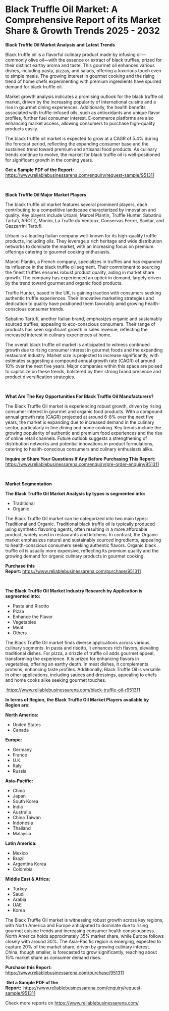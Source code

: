 <p><h1>Black Truffle Oil Market: A Comprehensive Report of its Market Share & Growth Trends 2025 - 2032</h1></p><p><strong>Black Truffle Oil Market Analysis and Latest Trends</strong></p>
<p><p>Black truffle oil is a flavorful culinary product made by infusing oil—commonly olive oil—with the essence or extract of black truffles, prized for their distinct earthy aroma and taste. This gourmet oil enhances various dishes, including pasta, pizzas, and salads, offering a luxurious touch even to simple meals. The growing interest in gourmet cooking and the rising trend of home chefs experimenting with premium ingredients have spurred demand for black truffle oil.</p><p>Market growth analysis indicates a promising outlook for the black truffle oil market, driven by the increasing popularity of international cuisine and a rise in gourmet dining experiences. Additionally, the health benefits associated with truffle-infused oils, such as antioxidants and unique flavor profiles, further fuel consumer interest. E-commerce platforms are also enhancing market access, allowing consumers to purchase high-quality products easily.</p><p>The black truffle oil market is expected to grow at a CAGR of 5.4% during the forecast period, reflecting the expanding consumer base and the sustained trend toward premium and artisanal food products. As culinary trends continue to evolve, the market for black truffle oil is well-positioned for significant growth in the coming years.</p></p>
<p><strong>Get a Sample PDF of the Report:&nbsp;</strong> <a href="https://www.reliablebusinessarena.com/enquiry/request-sample/951311?utm_campaign=3021&utm_medium=2&utm_source=Github&utm_content=ia&utm_term=05042025&utm_id=black-truffle-oil">https://www.reliablebusinessarena.com/enquiry/request-sample/951311</a></p>
<p>&nbsp;</p>
<p><strong>Black Truffle Oil Major Market Players</strong></p>
<p><p>The black truffle oil market features several prominent players, each contributing to a competitive landscape characterized by innovation and quality. Key players include Urbani, Marcel Plantin, Truffle Hunter, Sabatino Tartufi, AROTZ, Monini, La Truffe du Ventoux, Conservas Ferrer, Savitar, and Gazzarrini Tartufi.</p><p>Urbani is a leading Italian company well-known for its high-quality truffle products, including oils. They leverage a rich heritage and wide distribution networks to dominate the market, with an increasing focus on premium offerings catering to gourmet cooking enthusiasts.</p><p>Marcel Plantin, a French company, specializes in truffles and has expanded its influence in the black truffle oil segment. Their commitment to sourcing the finest truffles ensures robust product quality, aiding in market share growth. The company has experienced an uptick in demand, largely driven by the trend toward gourmet and organic food products.</p><p>Truffle Hunter, based in the UK, is gaining traction with consumers seeking authentic truffle experiences. Their innovative marketing strategies and dedication to quality have positioned them favorably amid growing health-conscious consumer trends.</p><p>Sabatino Tartufi, another Italian brand, emphasizes organic and sustainably sourced truffles, appealing to eco-conscious consumers. Their range of products has seen significant growth in sales revenue, reflecting the increased interest in culinary experiences at home.</p><p>The overall black truffle oil market is anticipated to witness continued growth due to rising consumer interest in gourmet foods and the expanding restaurant industry. Market size is projected to increase significantly, with estimates suggesting a compound annual growth rate (CAGR) of around 10% over the next five years. Major companies within this space are poised to capitalize on these trends, bolstered by their strong brand presence and product diversification strategies.</p></p>
<p>&nbsp;</p>
<p><strong>What Are The Key Opportunities For Black Truffle Oil Manufacturers?</strong></p>
<p><p>The Black Truffle Oil market is experiencing robust growth, driven by rising consumer interest in gourmet and organic food products. With a compound annual growth rate (CAGR) projected at around 6-8% over the next five years, the market is expanding due to increased demand in the culinary sector, particularly in fine dining and home cooking. Key trends include the growing popularity of authentic and premium food experiences and the rise of online retail channels. Future outlook suggests a strengthening of distribution networks and potential innovations in product formulations, catering to health-conscious consumers and culinary enthusiasts alike.</p></p>
<p><strong>Inquire or Share Your Questions If Any Before Purchasing This Report:</strong> <a href="https://www.reliablebusinessarena.com/enquiry/pre-order-enquiry/951311?utm_campaign=3021&utm_medium=2&utm_source=Github&utm_content=ia&utm_term=05042025&utm_id=black-truffle-oil">https://www.reliablebusinessarena.com/enquiry/pre-order-enquiry/951311</a></p>
<p>&nbsp;</p>
<p><strong>Market Segmentation</strong></p>
<p><strong>The Black Truffle Oil Market Analysis by types is segmented into:</strong></p>
<p><ul><li>Traditional</li><li>Organic</li></ul></p>
<p><p>The Black Truffle Oil market can be categorized into two main types: Traditional and Organic. Traditional black truffle oil is typically produced using synthetic flavoring agents, often resulting in a more affordable product, widely used in restaurants and kitchens. In contrast, the Organic market emphasizes natural and sustainably sourced ingredients, appealing to health-conscious consumers seeking authentic flavors. Organic black truffle oil is usually more expensive, reflecting its premium quality and the growing demand for organic culinary products in gourmet cooking.</p></p>
<p><strong>Purchase this Report:&nbsp;</strong><a href="https://www.reliablebusinessarena.com/purchase/951311?utm_campaign=3021&utm_medium=2&utm_source=Github&utm_content=ia&utm_term=05042025&utm_id=black-truffle-oil">https://www.reliablebusinessarena.com/purchase/951311</a></p>
<p>&nbsp;</p>
<p><strong>The Black Truffle Oil Market Industry Research by Application is segmented into:</strong></p>
<p><ul><li>Pasta and Risotto</li><li>Pizza</li><li>Enhance the Flavor</li><li>Vegetables</li><li>Meat</li><li>Others</li></ul></p>
<p><p>The Black Truffle Oil market finds diverse applications across various culinary segments. In pasta and risotto, it enhances rich flavors, elevating traditional dishes. For pizza, a drizzle of truffle oil adds gourmet appeal, transforming the experience. It is prized for enhancing flavors in vegetables, offering an earthy depth. In meat dishes, it complements proteins, enhancing taste profiles. Additionally, Black Truffle Oil is versatile in other applications, including sauces and dressings, appealing to chefs and home cooks alike seeking gourmet touches.</p></p>
<p><a href="https://www.reliablebusinessarena.com/black-truffle-oil-r951311?utm_campaign=3021&utm_medium=2&utm_source=Github&utm_content=ia&utm_term=05042025&utm_id=black-truffle-oil">&nbsp;https://www.reliablebusinessarena.com/black-truffle-oil-r951311</a></p>
<p><strong>In terms of Region, the Black Truffle Oil Market Players available by Region are:</strong></p>
<p>
    <p> <strong> North America: </strong>
        <ul>
            <li>United States</li>
            <li>Canada</li>
        </ul>
        </p> 
    <p> <strong> Europe: </strong>
        <ul>
            <li>Germany</li>
            <li>France</li>
            <li>U.K.</li>
            <li>Italy</li>
            <li>Russia</li>
        </ul>
        </p> 
    <p> <strong> Asia-Pacific: </strong>
        <ul>
            <li>China</li>
            <li>Japan</li>
            <li>South Korea</li>
            <li>India</li>
            <li>Australia</li>
            <li>China Taiwan</li>
            <li>Indonesia</li>
            <li>Thailand</li>
            <li>Malaysia</li>
        </ul>
        </p> 
    <p> <strong> Latin America: </strong>
        <ul>
            <li>Mexico</li>
            <li>Brazil</li>
            <li>Argentina Korea</li>
            <li>Colombia</li>
        </ul>
        </p> 
    <p> <strong> Middle East & Africa: </strong>
        <ul>
            <li>Turkey</li>
            <li>Saudi</li>
            <li>Arabia</li>
            <li>UAE</li>
            <li>Korea</li>
        </ul>
    </p>
    </p>
<p><p>The Black Truffle Oil market is witnessing robust growth across key regions, with North America and Europe anticipated to dominate due to rising gourmet cuisine trends and increasing consumer health consciousness. North America holds approximately 35% market share, while Europe follows closely with around 30%. The Asia-Pacific region is emerging, expected to capture 20% of the market share, driven by growing culinary interest. China, though smaller, is forecasted to grow significantly, reaching about 15% market share as consumer demand rises.</p></p>
<p><strong>Purchase this Report: </strong><a href="https://www.reliablebusinessarena.com/purchase/951311?utm_campaign=3021&utm_medium=2&utm_source=Github&utm_content=ia&utm_term=05042025&utm_id=black-truffle-oil">https://www.reliablebusinessarena.com/purchase/951311</a></p>
<p>&nbsp;<strong>Get a Sample PDF of the Report:&nbsp;&nbsp;</strong><a href="https://www.reliablebusinessarena.com/enquiry/request-sample/951311?utm_campaign=3021&utm_medium=2&utm_source=Github&utm_content=ia&utm_term=05042025&utm_id=black-truffle-oil">https://www.reliablebusinessarena.com/enquiry/request-sample/951311</a></p>
<p><strong></strong></p>
<p>Check more reports on <a href="https://www.reliablebusinessarena.com/?utm_campaign=3021&utm_medium=2&utm_source=Github&utm_content=ia&utm_term=05042025&utm_id=black-truffle-oil">https://www.reliablebusinessarena.com/</a></p>